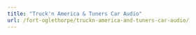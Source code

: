 ```yaml
---
title: "Truck'n America & Tuners Car Audio"
url: /fort-oglethorpe/truckn-america-and-tuners-car-audio/
---
```

